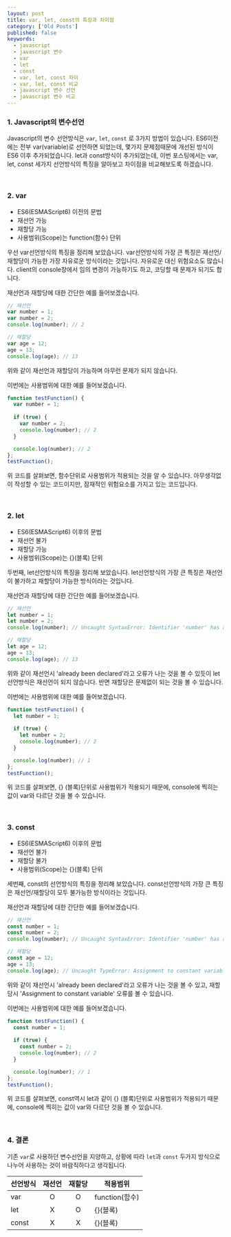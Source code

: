 ```yaml
---
layout: post
title: var, let, const의 특징과 차이점
category: ['Old Posts']
published: false
keywords:
  - javascript
  - javascript 변수
  - var
  - let
  - const
  - var, let, const 차이
  - var, let, const 비교
  - javascript 변수 선언
  - javascript 변수 비교
---
```


### 1. Javascript의 변수선언

Javascript의 변수 선언방식은 `var`, `let`, `const` 로 3가지 방법이 있습니다. ES6이전에는 전부 var(variable)로 선언하면 되었는데, 몇가지 문제점때문에 개선된 방식이 ES6 이후 추가되었습니다. let과 const방식이 추가되었는데, 이번 포스팅에서는 var, let, const 세가지 선언방식의 특징을 알아보고 차이점을 비교해보도록 하겠습니다.

<br/>

### 2. var

- ES6(ESMAScript6) 이전의 문법
- 재선언 가능
- 재할당 가능
- 사용범위(Scope)는 function(함수) 단위

우선 var선언방식의 특징을 정리해 보았습니다.
var선언방식의 가장 큰 특징은 재선언/재할당이 가능한 가장 자유로운 방식이라는 것입니다. 자유로운 대신 위험요소도 많습니다. client의 console창에서 임의 변경이 가능하기도 하고, 코딩할 때 문제가 되기도 합니다. 

재선언과 재할당에 대한 간단한 예를 들어보겠습니다.

```javascript
// 재선언
var number = 1;
var number = 2;
console.log(number); // 2

// 재할당
var age = 12;
age = 13;
console.log(age); // 13
```

위와 같이 재선언과 재할당이 가능하며 아무런 문제가 되지 않습니다.

이번에는 사용범위에 대한 예를 들어보겠습니다.

```javascript
function testFunction() {
  var number = 1;
  
  if (true) { 
    var number = 2; 
    console.log(number); // 2
  } 

  console.log(number); // 2
};
testFunction();
```

위 코드를 살펴보면, 함수단위로 사용범위가 적용되는 것을 알 수 있습니다. 아무생각없이 작성할 수 있는 코드이지만, 잠재적인 위험요소를 가지고 있는 코드입니다.

<br/>

### 2. let

- ES6(ESMAScript6) 이후의 문법
- 재선언 불가
- 재할당 가능
- 사용범위(Scope)는 {}(블록) 단위

두번째, let선언방식의 특징을 정리해 보았습니다.
let선언방식의 가장 큰 특징은 재선언이 불가하고 재할당이 가능한 방식이라는 것입니다. 

재선언과 재할당에 대한 간단한 예를 들어보겠습니다.

```javascript
// 재선언
let number = 1;
let number = 2;
console.log(number); // Uncaught SyntaxError: Identifier 'number' has already been declared

// 재할당
let age = 12;
age = 13;
console.log(age); // 13
```

위와 같이 재선언시 'already been declared'라고 오류가 나는 것을 볼 수 있듯이 let선언방식은 재선언이 되지 않습니다.
반면 재할당은 문제없이 되는 것을 볼 수 있습니다.

이번에는 사용범위에 대한 예를 들어보겠습니다.

```javascript
function testFunction() {
  let number = 1;
  
  if (true) { 
    let number = 2; 
    console.log(number); // 2
  } 

  console.log(number); // 1
};
testFunction();
```

위 코드를 살펴보면, {} (블록)단위로 사용범위가 적용되기 때문에, console에 찍히는 값이 var와 다르단 것을 볼 수 있습니다.

<br/>

### 3. const

- ES6(ESMAScript6) 이후의 문법
- 재선언 불가
- 재할당 불가
- 사용범위(Scope)는 {}(블록) 단위

세번째, const의 선언방식의 특징을 정리해 보았습니다.
const선언방식의 가장 큰 특징은 재선언/재할당이 모두 불가능한 방식이라는 것입니다. 

재선언과 재할당에 대한 간단한 예를 들어보겠습니다.

```javascript
// 재선언
const number = 1;
const number = 2;
console.log(number); // Uncaught SyntaxError: Identifier 'number' has already been declared

// 재할당
const age = 12;
age = 13;
console.log(age); // Uncaught TypeError: Assignment to constant variable.
```

위와 같이 재선언시 'already been declared'라고 오류가 나는 것을 볼 수 있고, 재할당시 'Assignment to constant variable' 오류를 볼 수 있습니다.

이번에는 사용범위에 대한 예를 들어보겠습니다.

```javascript
function testFunction() {
  const number = 1;
  
  if (true) { 
    const number = 2; 
    console.log(number); // 2
  } 

  console.log(number); // 1
};
testFunction();
```

위 코드를 살펴보면, const역시 let과 같이 {} (블록)단위로 사용범위가 적용되기 때문에, console에 찍히는 값이 var와 다르단 것을 볼 수 있습니다.

<br/>

### 4. 결론

기존 `var`로 사용하던 변수선언을 지양하고, 상황에 따라 `let`과 `const` 두가지 방식으로 나누어 사용하는 것이 바람직하다고 생각됩니다.

|선언방식|재선언|재할당|적용범위|
|---|:---:|:---:|---|
|var|O|O|function(함수)|
|let|X|O|{}(블록)|
|const|X|X|{}(블록)|
